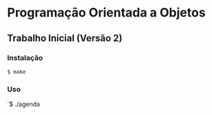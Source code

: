 # Programação Orientada a Objetos
## Trabalho Inicial (Versão 2)

### Instalação

`$ make`

### Uso

`$ ./agenda
